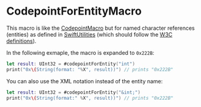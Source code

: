 # CodepointForEntityMacro

This macro is like the [CodepointMacro](https://github.com/stefanspringer1/CodepointMacro) but for named character references (entities) as defined in [SwiftUtilities](https://github.com/stefanspringer1/SwiftUtilities) (which should follow the [W3C definitions](https://dev.w3.org/html5/spec-LC/named-character-references.html)).

In the following exmaple, the macro is expanded to `0x222B`:

```swift
let result: UInt32 = #codepointForEntity("int")
print("0x\(String(format: "%X", result))") // prints "0x222B"
```

You can also use the XML notation instead of the entity name:

```swift
let result: UInt32 = #codepointForEntity("&int;")
print("0x\(String(format:" %X", result))") // prints "0x222B"
```
